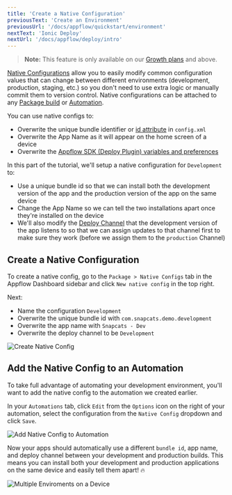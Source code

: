 ```yaml
---
title: 'Create a Native Configuration'
previousText: 'Create an Environment'
previousUrl: '/docs/appflow/quickstart/environment'
nextText: 'Ionic Deploy'
nextUrl: '/docs/appflow/deploy/intro'
---
```


<blockquote>
  <p><b>Note:</b> This feature is only available on our <a href="/pricing">Growth plans</a> and above.</p>
</blockquote>

[Native Configurations](/docs/appflow/package/native-configs) allow you to easily modify common configuration values that can change between different environments (development, production, staging, etc.) so you don't need to use extra logic or manually commit them to version control. Native configurations can be attached to any [Package build](/doc/appflow/package)
or [Automation](/doc/appflow/automation).

You can use native configs to:
* Overwrite the unique bundle identifier or [id attribute](https://cordova.apache.org/docs/en/latest/config_ref/#widget) in `config.xml`
* Overwrite the App Name as it will appear on the home screen of a device
* Overwrite the [Appflow SDK (Deploy Plugin) variables and preferences](/docs/appflow/deploy/api#plugin-variables)

In this part of the tutorial, we'll setup a native configuration for `Development` to:
* Use a unique bundle id so that we can install both the development version of the app and the production version of the app on the same device
* Change the App Name so we can tell the two installations apart once they're installed on the device
* We'll also modify the [Deploy Channel](/docs/appflow/deploy/channels)
that the development version of the app listens to so that we can assign updates to that channel first to make sure they work (before we
assign them to the `production` Channel)

## Create a Native Configuration

To create a native config, go to the `Package > Native Configs` tab in the Appflow Dashboard sidebar and click `New native config` in the top right.

Next:
* Name the configuration `Development`
* Overwrite the unique bundle id with `com.snapcats.demo.development`
* Overwrite the app name with `Snapcats - Dev`
* Overwrite the deploy channel to be `Development`

![Create Native Config](/docs/assets/img/appflow/gif-new-native-configs.gif)


## Add the Native Config to an Automation
To take full advantage of automating your development environment, you'll want to add the native config to the automation
we created earlier. 

In your `Automations` tab, click `Edit` from the `Options` icon on the right of your automation, select the configuration from
the `Native Config` dropdown and click `Save`.

![Add Native Config to Automation](/docs/assets/img/appflow/gif-add-native-config.gif)

Now your apps should automatically use a different `bundle id`, app name, and deploy channel between your development and production
builds. This means you can install both your development and production applications on the same device and easily tell them apart! 🔥

![Multiple Enviroments on a Device](/docs/assets/img/appflow/ss-multiple-envs-device.png)
